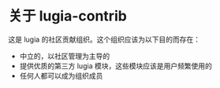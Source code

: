 # 关于 lugia-contrib

这是 lugia 的社区贡献组织。这个组织应该为以下目的而存在：

- 中立的，以社区管理为主导的
- 提供优质的第三方 lugia 模块，这些模块应该是用户频繁使用的
- 任何人都可以成为组织成员
